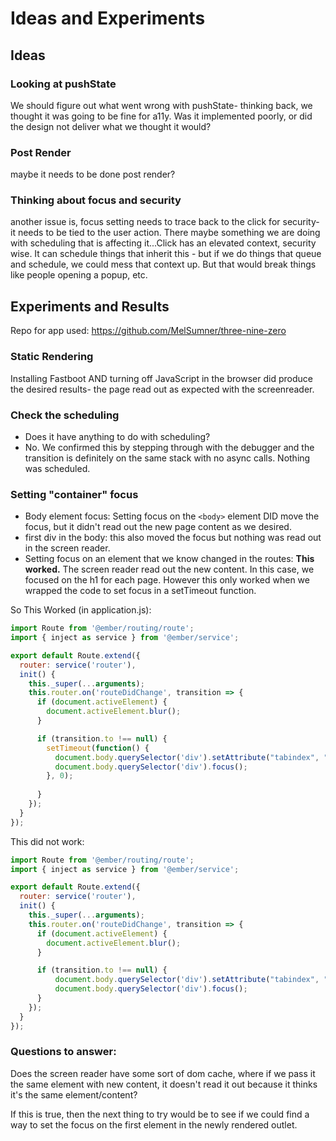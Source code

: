 # Ideas and Experiments

## Ideas 

### Looking at pushState
We should figure out what went wrong with pushState- thinking back, we thought it was going to be fine for a11y. Was it implemented poorly, or did the design not deliver what we thought it would?

### Post Render
maybe it needs to be done post render?

### Thinking about focus and security
another issue is, focus setting needs to trace back to the click for security- it needs to be tied to the user action. 
There maybe something we are doing with scheduling that is affecting it...Click has an elevated context, security wise. It can schedule things that inherit this - but if we do things that queue and schedule, we could mess that context up. But that would break things like people opening a popup, etc.

## Experiments and Results
Repo for app used: https://github.com/MelSumner/three-nine-zero

### Static Rendering
Installing Fastboot AND turning off JavaScript in the browser did produce the desired results- the page read out as expected with the screenreader.  

### Check the scheduling
- Does it have anything to do with scheduling?
- No. We confirmed this by stepping through with the debugger and the transition is definitely on the same stack with no async calls. Nothing was scheduled. 

### Setting "container" focus
- Body element focus: Setting focus on the `<body>` element DID move the focus, but it didn't read out the new page content as we desired. 
- first div in the body: this also moved the focus but nothing was read out in the screen reader. 
- Setting focus on an element that we know changed in the routes: **This worked.** The screen reader read out the new content. In this case, we focused on the h1 for each page. However this only worked when we wrapped the code to set focus in a setTimeout function.

So This Worked (in application.js): 
```js
import Route from '@ember/routing/route';
import { inject as service } from '@ember/service';

export default Route.extend({
  router: service('router'),
  init() {
    this._super(...arguments);
    this.router.on('routeDidChange', transition => {
      if (document.activeElement) {
        document.activeElement.blur();
      }

      if (transition.to !== null) {
        setTimeout(function() {
          document.body.querySelector('div').setAttribute("tabindex", "-1");
          document.body.querySelector('div').focus();
        }, 0);
        
      }
    });
  }
});
```
This did not work: 
```js
import Route from '@ember/routing/route';
import { inject as service } from '@ember/service';

export default Route.extend({
  router: service('router'),
  init() {
    this._super(...arguments);
    this.router.on('routeDidChange', transition => {
      if (document.activeElement) {
        document.activeElement.blur();
      }

      if (transition.to !== null) {
          document.body.querySelector('div').setAttribute("tabindex", "-1");
          document.body.querySelector('div').focus();        
      }
    });
  }
});
```

### Questions to answer: 

Does the screen reader have some sort of dom cache, where if we pass it the same element with new content, it doesn't read it out because it thinks it's the same element/content? 

If this is true, then the next thing to try would be to see if we could find a way to set the focus on the first element in the newly rendered outlet.

